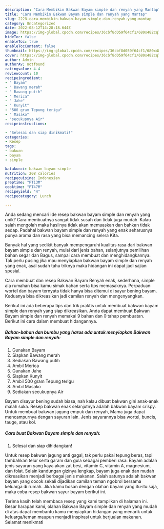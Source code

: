 ```yaml
---
description: "Cara Membikin Bakwan Bayam simple dan renyah yang Mantap"
title: "Cara Membikin Bakwan Bayam simple dan renyah yang Mantap"
slug: 2228-cara-membikin-bakwan-bayam-simple-dan-renyah-yang-mantap
category: Uncategorized
date: 2022-08-12T14:28:18.644Z
image: https://img-global.cpcdn.com/recipes/36cbf8d059f64cf1/680x482cq70/bakwan-bayam-simple-dan-renyah-foto-resep-utama.jpg
hideToc: false
enableToc: true
enableTocContent: false
thumbnail: https://img-global.cpcdn.com/recipes/36cbf8d059f64cf1/680x482cq70/bakwan-bayam-simple-dan-renyah-foto-resep-utama.jpg
cover: https://img-global.cpcdn.com/recipes/36cbf8d059f64cf1/680x482cq70/bakwan-bayam-simple-dan-renyah-foto-resep-utama.jpg
author: Admin
authorAv: notfound
ratingvalue: 4.4
reviewcount: 10
recipeingredient:
- " Bayam"
- " Bawang merah"
- " Bawang putih"
- " Merica"
- " Jahe"
- " Kunyit"
- "500 gram Tepung terigu"
- " Masako"
- "secukupnya Air"
recipeinstructions:

- "Selesai dan siap dinikmati!"
categories:
- Resep
tags:
- bakwan
- bayam
- simple

katakunci: bakwan bayam simple 
nutrition: 208 calories
recipecuisine: Indonesian
preptime: "PT13M"
cooktime: "PT47M"
recipeyield: "4"
recipecategory: Lunch

---
```





Anda sedang mencari ide resep bakwan bayam simple dan renyah yang unik? Cara membuatnya sangat tidak susah dan tidak juga mudah. Kalau salah mengolah maka hasilnya tidak akan memuaskan dan bahkan tidak sedap. Padahal bakwan bayam simple dan renyah yang enak seharusnya punya aroma dan rasa yang bisa memancing selera Kita.





Banyak hal yang sedikit banyak mempengaruhi kualitas rasa dari bakwan bayam simple dan renyah, mulai dari jenis bahan, selanjutnya pemilihan bahan segar dan Bagus, sampai cara membuat dan menghidangkannya. Tak perlu pusing jika mau menyiapkan bakwan bayam simple dan renyah yang enak,      asal sudah tahu triknya maka hidangan ini dapat jadi sajian spesial.














Cara membuat dan resep Bakwan Bayam Renyah enak, sederhana, simple ala rumahan bisa kamu simak bahan serta tips memasaknya. Perpaduan wortel dan bayam ternyata tidak hanya bisa ditemui di sayur bening bayam. Keduanya bisa dikreasikan jadi camilan renyah dan mengenyangkan.






Berikut ini ada beberapa tips dan trik praktis untuk membuat bakwan bayam simple dan renyah yang siap dikreasikan. Anda dapat membuat Bakwan Bayam simple dan renyah memakai 9 bahan dan 0 tahap pembuatan. Berikut ini cara dalam membuat hidangannya.

<!--inarticleads1-->

##### Bahan-bahan dan bumbu yang harus ada untuk menyiapkan Bakwan Bayam simple dan renyah:

1. Gunakan  Bayam
1. Siapkan  Bawang merah
1. Sediakan  Bawang putih
1. Ambil  Merica
1. Gunakan  Jahe
1. Siapkan  Kunyit
1. Ambil 500 gram Tepung terigu
1. Ambil  Masako
1. Sediakan secukupnya Air


Bayam disayur bening sudah biasa, nah kalau dibuat bakwan gini anak-anak malah suka. Resep bakwan enak selanjutnya adalah bakwan bayam crispy. Untuk membuat bakwan jagung empuk dan renyah, Mama juga dapat mencampurnya dengan sayuran lain. Jenis sayurannya bisa wortel, buncis, tauge, atau kol. 

<!--inarticleads2-->

##### Cara buat Bakwan Bayam simple dan renyah:


1. Selesai dan siap dihidangkan!

Untuk resep bakwan jagung anti gagal, tak perlu pakai tepung beras, tapi tambahkan telur serta garam dan gula sebagai pemberi rasa. Bayam adalah jenis sayuran yang kaya akan zat besi, vitamin C, vitamin A, magnesium, dan folat. Selain kandungan gizinya lengkap, bayam juga enak dan mudah dikreasikan menjadi berbagai jenis makanan. Salah satunya adalah bakwan bayam yang cocok sekali dijadikan camilan teman ngobrol bersama keluarga di rumah. Jika kamu bosan dengan olahan bayam yang itu-itu saja, maka coba resep bakwan sayur bayam berikut ini. 

Terima kasih telah membaca resep yang kami tampilkan di halaman ini. Besar harapan kami, olahan Bakwan Bayam simple dan renyah yang mudah di atas dapat membantu kamu menyiapkan hidangan yang menarik untuk keluarga/teman maupun menjadi inspirasi untuk berjualan makanan. Selamat menikmati
